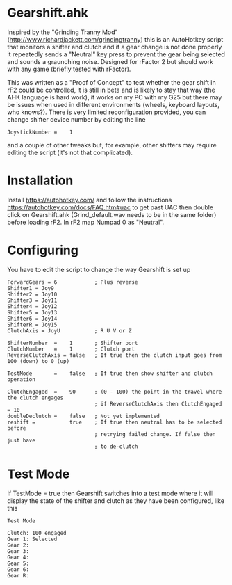 # Gearshift.ahk
Inspired by the "Grinding Tranny Mod" (http://www.richardjackett.com/grindingtranny) this is an AutoHotkey script that monitors a shifter and clutch and if a gear change is not done properly it repeatedly sends a "Neutral" key press to prevent the gear being selected and sounds a graunching noise. Designed for rFactor 2 but should work with any game (briefly tested with rFactor).

This was written as a "Proof of Concept" to test whether the gear shift in rF2 could be controlled, it is still in beta and is likely to stay that way (the AHK language is hard work), it works on my PC with my G25 but there may be issues when used in different environments (wheels, keyboard layouts, who knows?).  There is very limited reconfiguration provided, you can change shifter device number by editing the line
```
JoystickNumber =    1
```
and a couple of other tweaks but, for example, other shifters may require editing the script (it's not that complicated).

# Installation
Install https://autohotkey.com/ and follow the instructions https://autohotkey.com/docs/FAQ.htm#uac to get past UAC then double click on Gearshift.ahk (Grind_default.wav needs to be in the same folder) before loading rF2. In rF2 map Numpad 0 as "Neutral".

# Configuring
You have to edit the script to change the way Gearshift is set up
```
ForwardGears = 6            ; Plus reverse
Shifter1 = Joy9
Shifter2 = Joy10
Shifter3 = Joy11
Shifter4 = Joy12
Shifter5 = Joy13
Shifter6 = Joy14
ShifterR = Joy15
ClutchAxis = JoyU           ; R U V or Z

ShifterNumber  =    1       ; Shifter port
ClutchNumber   =    1       ; Clutch port
ReverseClutchAxis = false   ; If true then the clutch input goes from 100 (down) to 0 (up)

TestMode       =    false   ; If true then show shifter and clutch operation

ClutchEngaged  =    90      ; (0 - 100) the point in the travel where the clutch engages
                            ; if ReverseClutchAxis then ClutchEngaged = 10
doubleDeclutch =    false   ; Not yet implemented
reshift =           true    ; If true then neutral has to be selected before
                            ; retrying failed change. If false then just have
                            ; to de-clutch
```
# Test Mode
If TestMode = true then Gearshift switches into a test mode where it will display the state of the shifter and clutch as they have been configured, like this

```
Test Mode

Clutch: 100 engaged
Gear 1: Selected
Gear 2: 
Gear 3: 
Gear 4: 
Gear 5: 
Gear 6: 
Gear R: 
```
